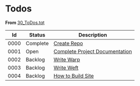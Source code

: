 <h1>Todos</h1>

<p><strong>From</strong> <a href="./30_ToDos.tqt">30_ToDos.tqt</a></p>

<table>
  <thead>
    <tr>
      <th>Id</th>
      <th>Status</th>
      <th>Description</th>
    </tr>
  </thead>
  <tbody>
    <tr>
      <td>0000</td>
      <td>Complete</td>
      <td><a href="./todo-0000">Create Repo</a></td>
    </tr>
    <tr>
      <td>0001</td>
      <td>Open</td>
      <td><a href="./todo-0001">Complete Project Documentation</a></td>
    </tr>
    <tr>
      <td>0002</td>
      <td>Backlog</td>
      <td><a href="./todo-0002">Write Warp</a></td>
    </tr>
    <tr>
      <td>0003</td>
      <td>Backlog</td>
      <td><a href="./todo-0003">Write Weft</a></td>
    </tr>
    <tr>
      <td>0004</td>
      <td>Backlog</td>
      <td><a href="./todo-0004">How to Build Site</a></td>
    </tr>
  </tbody>
</table>